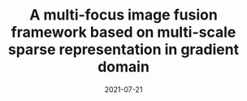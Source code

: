 ---
title: "A multi-focus image fusion framework based on multi-scale sparse representation in gradient domain"
collection: publications
permalink: /publication/2021-07-21-paper
excerpt: 'Existing multi-focus fusion methods cannot identify focus regions of multiple source images at a pixel level well, which limits the fusion performance. To solve this problem, we propose a novel multi-focus image fusion framework that performs focus region detection by a pixel-level focus measure. First, we propose the multi-scale sparse representation in gradient domain (MSSRGD) that combines the advan- tages of the sparse representation and the multi-scale approach to yield a data-driven and block-level focus measure. Second, the measure values are extended to the pixel level with the adaptive recursive filter (ARF) which can make full use of the original spatial information. Finally, the fused image is gen- erated according to an accurate decision map estimated by a pixel-wise comparison. The experimental results demonstrate that the proposed method outperforms the conventional and state-of-the-art meth- ods in terms of both visual perceptions and objective evaluations.'
date: 2021-07-21
venue: 'Signal Processing'
paperurl: 'https://doi.org/10.1016/j.sigpro.2021.108254'
citation: 'Yu Wang, Xiongfei Li, Rui Zhu, Zeyu Wang, Xiaoli Zhang. &quot;A multi-focus image fusion framework based on multi-scale sparse representation in gradient domain.&quot; <i>Signal Processing</i>. (2021) 108254.'
---